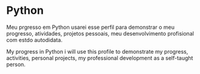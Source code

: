 # Python
 Meu prgresso em Python
 usarei esse perfil para demonstrar o meu progresso, atividades, projetos pessoais, meu desenvolvimento profisional com estdo autodidata.
 
 My progress in Python
 i will use this profile to demonstrate my progress, activities, personal projects, my professional development as a self-taught person.
